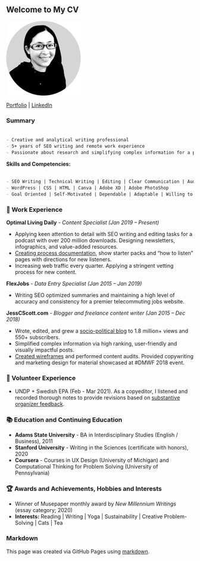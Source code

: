 ## Welcome to My CV

<img src="https://raw.githubusercontent.com/fanatiicx/fanatiicx.github.io/gh-pages/portrait_grey.png" alt="jess_face" width="200"/>

[Portfolio](https://jesschua.com) | [LinkedIn](https://www.linkedin.com/in/jesschua/)

### Summary

```markdown

- Creative and analytical writing professional
- 5+ years of SEO writing and remote work experience
- Passionate about research and simplifying complex information for a positive user experience

```

**Skills and Competencies:** 

```markdown

- SEO Writing | Technical Writing | Editing | Clear Communication | Audience Analysis 
- WordPress | CSS | HTML | Canva | Adobe XD | Adobe PhotoShop
- Goal Oriented | Self-Motivated | Dependable | Adaptable | Willing to Learn

```

### 📝 Work Experience

**Optimal Living Daily** - *Content Specialist (Jan 2019 – Present)*
* Applying keen attention to detail with SEO writing and editing tasks for a podcast with over 200 million downloads. Designing newsletters, infographics, and value-added resources.
* [Creating process documentation](https://jesschua.com/optimal-living-daily/), show starter packs and “how to listen” pages with directions for new listeners.
* Increasing web traffic every quarter. Applying a stringent vetting process for new content.

**FlexJobs** - *Data Entry Specialist (Jan 2015 – Jan 2019)*

* Writing SEO optimized summaries and maintaining a high level of accuracy and consistency for a premier telecommuting jobs website.

**JessCScott.com** - *Blogger and freelance content writer (Jan 2015 – Dec 2018)*
* Wrote, edited, and grew a [socio-political blog](https://jesschua.com/sg-history/) to 1.8 million+ views and 550+ subscribers. 
* Simplified complex information via high ranking, user-friendly and visually impactful posts.
* [Created wireframes](https://jesschua.com/care-association/) and performed content audits. Provided copywriting and marketing design for material showcased at #DMWF 2018 event.

### 🌱 Volunteer Experience

* UNDP + Swedish EPA (Feb - Mar 2021). As a copyeditor, I listened and recorded thorough notes to provide revisions based on [substantive organizer feedback](https://jesschua.com/undp/).

### 📚 Education and Continuing Education

* **Adams State University** - BA in Interdisciplinary Studies (English / Business), 2011
* **Stanford University** - Writing in the Sciences (certificate with honors), 2020
* **Coursera** - Courses in UX Design (University of Michigan) and Computational Thinking for Problem Solving (University of Pennsylvania)

### 🏆 Awards and Achievements, Hobbies and Interests

* Winner of Musepaper monthly award by *New Millennium Writings* (essay category; 2020)
* **Interests:** Reading | Writing | Yoga | Sustainability | Creative Problem-Solving | Cats | Tea

### Markdown

This page was created via GitHub Pages using [markdown](https://guides.github.com/features/mastering-markdown/).
